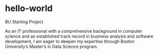 # hello-world
BU Starting Project

As an IT professional with a comprehensive background in computer science and an established track record in business analysis and software development, I am eager to deepen my expertise through Boston University’s Master’s in Data Science program. 
